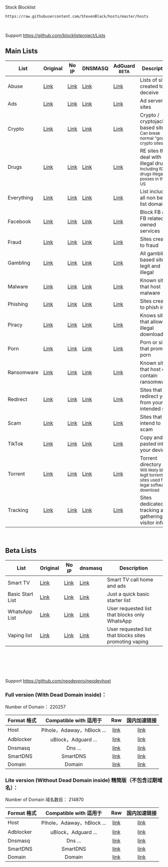 Stock Blocklist
<br>
```
https://raw.githubusercontent.com/StevenBlack/hosts/master/hosts
```
&nbsp;

Support https://github.com/blocklistproject/Lists
## Main Lists

| List       | Original                                                        | No IP                                                                          | DNSMASQ                                                                                 | AdGuard <br> <sup>BETA</sup>                                                | Description                                                                                              |
| ---------- | --------------------------------------------------------------- | ------------------------------------------------------------------------------ | --------------------------------------------------------------------------------------- | --------------------------------------------------------------------------- | -------------------------------------------------------------------------------------------------------- |
| Abuse      | [Link](https://blocklistproject.github.io/Lists/abuse.txt)      | [Link](https://blocklistproject.github.io/Lists/alt-version/abuse-nl.txt)      | [Link](https://blocklistproject.github.io/Lists/dnsmasq-version/abuse-dnsmasq.txt)      | [Link](https://blocklistproject.github.io/Lists/adguard/abuse-ags.txt)      | Lists of sites created to deceive                                                                        |
| Ads        | [Link](https://blocklistproject.github.io/Lists/ads.txt)        | [Link](https://blocklistproject.github.io/Lists/alt-version/ads-nl.txt)        | [Link](https://blocklistproject.github.io/Lists/dnsmasq-version/ads-dnsmasq.txt)        | [Link](https://blocklistproject.github.io/Lists/adguard/ads-ags.txt)        | Ad servers / sites                                                                                       |
| Crypto     | [Link](https://blocklistproject.github.io/Lists/crypto.txt)     | [Link](https://blocklistproject.github.io/Lists/alt-version/crypto-nl.txt)     | [Link](https://blocklistproject.github.io/Lists/dnsmasq-version/crypto-dnsmasq.txt)     | [Link](https://blocklistproject.github.io/Lists/adguard/crypto-ags.txt)     | Crypto / cryptojacking based sites <br> <sup>Can break normal "good" crypto sites</sup>                  |
| Drugs      | [Link](https://blocklistproject.github.io/Lists/drugs.txt)      | [Link](https://blocklistproject.github.io/Lists/alt-version/drugs-nl.txt)      | [Link](https://blocklistproject.github.io/Lists/dnsmasq-version/drugs-dnsmasq.txt)      | [Link](https://blocklistproject.github.io/Lists/adguard/drugs-ags.txt)      | RE sites that deal with illegal drugs <br><sub>Including RX drugs illegal to posses in the US</sub>      |
| Everything | [Link](https://blocklistproject.github.io/Lists/everything.txt) | [Link](https://blocklistproject.github.io/Lists/alt-version/everything-nl.txt) | [Link](https://blocklistproject.github.io/Lists/dnsmasq-version/everything-dnsmasq.txt) | [Link](https://blocklistproject.github.io/Lists/adguard/everything-ags.txt) | List including all non beta list domains                                                                 |
| Facebook   | [Link](https://blocklistproject.github.io/Lists/facebook.txt)   | [Link](https://blocklistproject.github.io/Lists/alt-version/facebook-nl.txt)   | [Link](https://blocklistproject.github.io/Lists/dnsmasq-version/facebook-dnsmasq.txt)   | [Link](https://blocklistproject.github.io/Lists/adguard/facebook-ags.txt)   | Block FB and FB related / owned services                                                                 |
| Fraud      | [Link](https://blocklistproject.github.io/Lists/fraud.txt)      | [Link](https://blocklistproject.github.io/Lists/alt-version/fraud-nl.txt)      | [Link](https://blocklistproject.github.io/Lists/dnsmasq-version/fraud-dnsmasq.txt)      | [Link](https://blocklistproject.github.io/Lists/adguard/fraud-ags.txt)      | Sites create to fraud                                                                                    |
| Gambling   | [Link](https://blocklistproject.github.io/Lists/gambling.txt)   | [Link](https://blocklistproject.github.io/Lists/alt-version/gambling-nl.txt)   | [Link](https://blocklistproject.github.io/Lists/dnsmasq-version/gambling-dnsmasq.txt)   | [Link](https://blocklistproject.github.io/Lists/adguard/gambling-ags.txt)   | All gambling based site legit and illegal                                                                |
| Malware    | [Link](https://blocklistproject.github.io/Lists/malware.txt)    | [Link](https://blocklistproject.github.io/Lists/alt-version/malware-nl.txt)    | [Link](https://blocklistproject.github.io/Lists/dnsmasq-version/malware-dnsmasq.txt)    | [Link](https://blocklistproject.github.io/Lists/adguard/malware-ags.txt)    | Known sites that host malware                                                                            |
| Phishing   | [Link](https://blocklistproject.github.io/Lists/phishing.txt)   | [Link](https://blocklistproject.github.io/Lists/alt-version/phishing-nl.txt)   | [Link](https://blocklistproject.github.io/Lists/dnsmasq-version/phishing-dnsmasq.txt)   | [Link](https://blocklistproject.github.io/Lists/adguard/phishing-ags.txt)   | Sites created to phish info                                                                              |
| Piracy     | [Link](https://blocklistproject.github.io/Lists/piracy.txt)     | [Link](https://blocklistproject.github.io/Lists/alt-version/piracy-nl.txt)     | [Link](https://blocklistproject.github.io/Lists/dnsmasq-version/piracy-dnsmasq.txt)     | [Link](https://blocklistproject.github.io/Lists/adguard/piracy-ags.txt)     | Knows sites that allow for illegal downloads                                                             |
| Porn       | [Link](https://blocklistproject.github.io/Lists/porn.txt)       | [Link](https://blocklistproject.github.io/Lists/alt-version/porn-nl.txt)       | [Link](https://blocklistproject.github.io/Lists/dnsmasq-version/porn-dnsmasq.txt)       | [Link](https://blocklistproject.github.io/Lists/adguard/porn-ags.txt)       | Porn or sites that promote porn                                                                          |
| Ransomware | [Link](https://blocklistproject.github.io/Lists/ransomware.txt) | [Link](https://blocklistproject.github.io/Lists/alt-version/ransomware-nl.txt) | [Link](https://blocklistproject.github.io/Lists/dnsmasq-version/ransomware-dnsmasq.txt) | [Link](https://blocklistproject.github.io/Lists/adguard/ransomware-ags.txt) | Known sites that host or contain ransomware                                                              |
| Redirect   | [Link](https://blocklistproject.github.io/Lists/redirect.txt)   | [Link](https://blocklistproject.github.io/Lists/alt-version/redirect-nl.txt)   | [Link](https://blocklistproject.github.io/Lists/dnsmasq-version/redirect-dnsmasq.txt)   | [Link](https://blocklistproject.github.io/Lists/adguard/redirect-ags.txt)   | Sites that redirect your from your intended site                                                         |
| Scam       | [Link](https://blocklistproject.github.io/Lists/scam.txt)       | [Link](https://blocklistproject.github.io/Lists/alt-version/scam-nl.txt)       | [Link](https://blocklistproject.github.io/Lists/dnsmasq-version/scam-dnsmasq.txt)       | [Link](https://blocklistproject.github.io/Lists/adguard/scam-ags.txt)       | Sites that intend to scam                                                                                |
| TikTok     | [Link](https://blocklistproject.github.io/Lists/tiktok.txt)     | [Link](https://blocklistproject.github.io/Lists/alt-version/tiktok-nl.txt)     | [Link](https://blocklistproject.github.io/Lists/dnsmasq-version/tiktok-dnsmasq.txt)     | [Link](https://blocklistproject.github.io/Lists/adguard/tiktok-ags.txt)     | Copy and pasted into your device                                                                         |
| Torrent    | [Link](https://blocklistproject.github.io/Lists/torrent.txt)    | [Link](https://blocklistproject.github.io/Lists/alt-version/torrent-nl.txt)    | [Link](https://blocklistproject.github.io/Lists/dnsmasq-version/torrent-dnsmasq.txt)    | [Link](https://blocklistproject.github.io/Lists/adguard/torrent-ags.txt)    | Torrent directory <br> <sub>Will likely block legit torrent sites used for legal software download</sub> |
| Tracking   | [Link](https://blocklistproject.github.io/Lists/tracking.txt)   | [Link](https://blocklistproject.github.io/Lists/alt-version/tracking-nl.txt)   | [Link](https://blocklistproject.github.io/Lists/dnsmasq-version/tracking-dnsmasq.txt)   | [Link](https://blocklistproject.github.io/Lists/adguard/tracking-ags.txt)   | Sites dedicated to tracking and gathering visitor info                                                   |

<br>

## Beta Lists

| List             | Original                                                      | No IP                                                                        | dnsmasq                                                                               | Description                                            |
| ---------------- | ------------------------------------------------------------- | ---------------------------------------------------------------------------- | ------------------------------------------------------------------------------------- | ------------------------------------------------------ |
| Smart TV         | [Link](https://blocklistproject.github.io/Lists/smart-tv.txt) | [Link](https://blocklistproject.github.io/Lists/alt-version/smart-tv-nl.txt) | [Link](https://blocklistproject.github.io/Lists/dnsmasq-version/smart-tv-dnsmasq.txt) | Smart TV call home and ads                             |
| Basic Start List | [Link](https://blocklistproject.github.io/Lists/basic.txt)    | [Link](https://blocklistproject.github.io/Lists/alt-version/basic-nl.txt)    | [Link](https://blocklistproject.github.io/Lists/dnsmasq-version/basic-dnsmasq.txt)    | Just a quick basic starter list                        |
| WhatsApp List    | [Link](https://blocklistproject.github.io/Lists/whatsapp.txt) | [Link](https://blocklistproject.github.io/Lists/alt-version/whatsapp-nl.txt) | [Link](https://blocklistproject.github.io/Lists/dnsmasq-version/whatsapp-dnsmasq.txt) | User requested list that blocks only WhatsApp          |
| Vaping list      | [Link](https://blocklistproject.github.io/Lists/vaping.txt)   | [Link](https://blocklistproject.github.io/Lists/alt-version/vaping-nl.txt)   | [Link](https://blocklistproject.github.io/Lists/dnsmasq-version/vaping-dnsmasq.txt)   | User requested list that blocks sites promoting vaping |

&nbsp;
-------------------------------------------------------------------------------------------------------------------------------
&nbsp;

Support https://github.com/neodevpro/neodevhost
### Full version (With Dead Domain inside)：
Number of Domain： 220257

Format 格式 | Compatible with 适用于 | Raw | 国内加速链接  
--------- |:-------------:|:-------------:|:-------------:
Host | Pihole，Adaway，hBlock ... |[link](https://raw.githubusercontent.com/neodevpro/neodevhost/master/host) | [link](https://neodev.team/host)
Adblocker | uBlock，Adguard ... |[link](https://raw.githubusercontent.com/neodevpro/neodevhost/master/adblocker) | [link](https://neodev.team/adblocker) 
Dnsmasq | Dns ... |[link](https://raw.githubusercontent.com/neodevpro/neodevhost/master/dnsmasq.conf) | [link](https://neodev.team/dnsmasq.conf)
SmartDNS | SmartDNS |[link](https://raw.githubusercontent.com/neodevpro/neodevhost/master/smartdns.conf) | [link](https://neodev.team/smartdns.conf)
Domain | Domain |[link](https://raw.githubusercontent.com/neodevpro/neodevhost/master/domain) | [link](https://neodev.team/domain)

### Lite version (Without Dead Domain inside) 精简版（不包含过期域名）：

Number of Domain 域名数目： 214870

Format 格式 | Compatible with 适用于 | Raw | 国内加速链接  
--------- |:-------------:|:-------------:|:-------------:
Host | Pihole，Adaway，hBlock ... |[link](https://raw.githubusercontent.com/neodevpro/neodevhost/master/lite_host) | [link](https://neodev.team/lite_host)
Adblocker | uBlock，Adguard ... |[link](https://raw.githubusercontent.com/neodevpro/neodevhost/master/lite_adblocker) | [link](https://neodev.team/lite_adblocker) 
Dnsmasq | Dns ... |[link](https://raw.githubusercontent.com/neodevpro/neodevhost/master/lite_dnsmasq.conf) | [link](https://neodev.team/lite_dnsmasq.conf)
SmartDNS | SmartDNS |[link](https://raw.githubusercontent.com/neodevpro/neodevhost/master/lite_smartdns.conf) | [link](https://neodev.team/lite_smartdns.conf)
Domain | Domain |[link](https://raw.githubusercontent.com/neodevpro/neodevhost/master/lite_domain) | [link](https://neodev.team/lite_domain)

